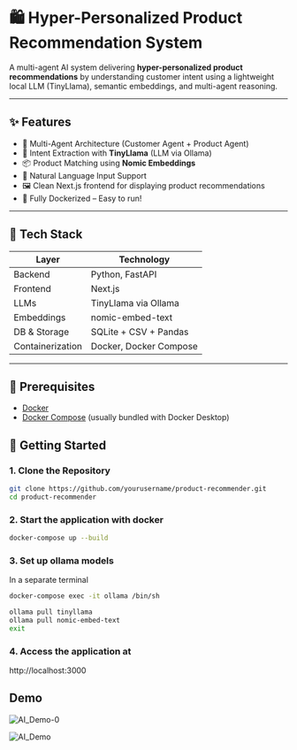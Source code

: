 # 🛍️ Hyper-Personalized Product Recommendation System

A multi-agent AI system delivering **hyper-personalized product recommendations** by understanding customer intent using a lightweight local LLM (TinyLlama), semantic embeddings, and multi-agent reasoning.

---

## ✨ Features

- 🤖 Multi-Agent Architecture (Customer Agent + Product Agent)
- 🧠 Intent Extraction with **TinyLlama** (LLM via Ollama)
- 📦 Product Matching using **Nomic Embeddings**
- 💬 Natural Language Input Support
- 🖼️ Clean Next.js frontend for displaying product recommendations
- 🐳 Fully Dockerized – Easy to run!

---

## 🧠 Tech Stack

| Layer         | Technology             |
|---------------|------------------------|
| Backend       | Python, FastAPI        |
| Frontend      | Next.js                |
| LLMs          | TinyLlama via Ollama   |
| Embeddings    | nomic-embed-text       |
| DB & Storage  | SQLite + CSV + Pandas  |
| Containerization | Docker, Docker Compose |

---

## 🔧 Prerequisites
- [Docker](https://docs.docker.com/get-docker/)
- [Docker Compose](https://docs.docker.com/compose/install/) (usually bundled with Docker Desktop)

## 🚀 Getting Started

### 1. Clone the Repository

```bash
git clone https://github.com/yourusername/product-recommender.git
cd product-recommender
```
### 2. Start the application with docker

```bash
docker-compose up --build
```
### 3. Set up ollama models

In a separate terminal
```bash
docker-compose exec -it ollama /bin/sh
```
```bash
ollama pull tinyllama
ollama pull nomic-embed-text
exit
```
### 4. Access the application at
http://localhost:3000

## Demo 

![AI_Demo-0](https://github.com/user-attachments/assets/3677f168-d97a-49fa-873a-2ca4018dd852)

![AI_Demo](https://github.com/user-attachments/assets/3b4034fc-c7e5-4181-a50a-810b3c0d6e78)

